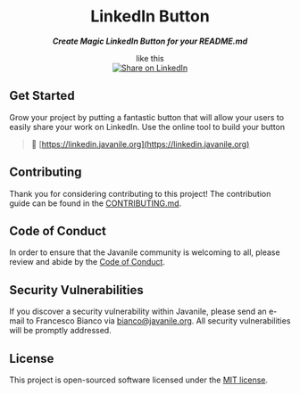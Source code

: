 <div align="center">

# LinkedIn Button

***Create Magic LinkedIn Button for your README.md***  
  
like this  
[![Share on LinkedIn](https://img.shields.io/badge/-share%20on%20linkedin-blue?logo=linkedin&style=for-the-badge)](https://linkedin.com/intent/tweet?text=This%20%22Magic%20Button%22%20share%20stuff%20on%20LinkedIn%20from%20MARKDOWN%0A%0Ahttps%3A%2F%2Flinkedin.javanile.org%2F%0Ahttps%3A%2F%2Fgithub.com%2Fjavanile%2Flinkedin-button%0A%0A%23DEVCommunity%20%23Markdown%20%23LinkedInButton%20%23Socialware)

</div>

## Get Started

Grow your project by putting a fantastic button that will allow your users to easily share your work on LinkedIn. Use the online tool to build your button

> 🔗 [https://linkedin.javanile.org](https://linkedin.javanile.org)

## Contributing

Thank you for considering contributing to this project! The contribution guide can be found in the [CONTRIBUTING.md](CONTRIBUTING.md).

## Code of Conduct

In order to ensure that the Javanile community is welcoming to all, please review and abide by the [Code of Conduct](CONTRIBUTING.md#code-of-conduct).

## Security Vulnerabilities

If you discover a security vulnerability within Javanile, please send an e-mail to Francesco Bianco via [bianco@javanile.org](mailto:bianco@javanile.org). All security vulnerabilities will be promptly addressed.

## License

This project is open-sourced software licensed under the [MIT license](LICENSE).
